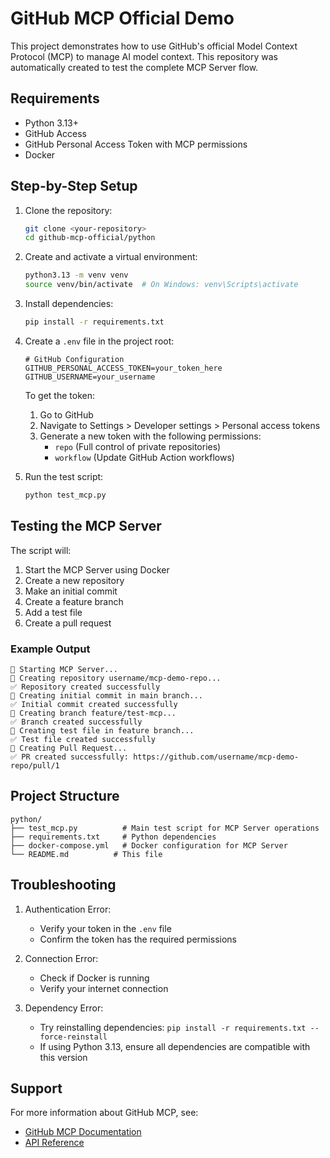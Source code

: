 # GitHub MCP Official Demo

This project demonstrates how to use GitHub's official Model Context Protocol (MCP) to manage AI model context. This repository was automatically created to test the complete MCP Server flow.

## Requirements

- Python 3.13+
- GitHub Access
- GitHub Personal Access Token with MCP permissions
- Docker

## Step-by-Step Setup

1. Clone the repository:
   ```bash
   git clone <your-repository>
   cd github-mcp-official/python
   ```

2. Create and activate a virtual environment:
   ```bash
   python3.13 -m venv venv
   source venv/bin/activate  # On Windows: venv\Scripts\activate
   ```

3. Install dependencies:
   ```bash
   pip install -r requirements.txt
   ```

4. Create a `.env` file in the project root:
   ```
   # GitHub Configuration
   GITHUB_PERSONAL_ACCESS_TOKEN=your_token_here
   GITHUB_USERNAME=your_username
   ```

   To get the token:
   1. Go to GitHub
   2. Navigate to Settings > Developer settings > Personal access tokens
   3. Generate a new token with the following permissions:
      - `repo` (Full control of private repositories)
      - `workflow` (Update GitHub Action workflows)

5. Run the test script:
   ```bash
   python test_mcp.py
   ```

## Testing the MCP Server

The script will:
1. Start the MCP Server using Docker
2. Create a new repository
3. Make an initial commit
4. Create a feature branch
5. Add a test file
6. Create a pull request

### Example Output
```
🚀 Starting MCP Server...
🚀 Creating repository username/mcp-demo-repo...
✅ Repository created successfully
📝 Creating initial commit in main branch...
✅ Initial commit created successfully
🌿 Creating branch feature/test-mcp...
✅ Branch created successfully
📝 Creating test file in feature branch...
✅ Test file created successfully
🔀 Creating Pull Request...
✅ PR created successfully: https://github.com/username/mcp-demo-repo/pull/1
```

## Project Structure

```
python/
├── test_mcp.py          # Main test script for MCP Server operations
├── requirements.txt     # Python dependencies
├── docker-compose.yml   # Docker configuration for MCP Server
└── README.md          # This file
```

## Troubleshooting

1. Authentication Error:
   - Verify your token in the `.env` file
   - Confirm the token has the required permissions

2. Connection Error:
   - Check if Docker is running
   - Verify your internet connection

3. Dependency Error:
   - Try reinstalling dependencies: `pip install -r requirements.txt --force-reinstall`
   - If using Python 3.13, ensure all dependencies are compatible with this version

## Support

For more information about GitHub MCP, see:
- [GitHub MCP Documentation](https://docs.github.com/en/enterprise/mcp)
- [API Reference](https://docs.github.com/en/enterprise/mcp/api-reference)
